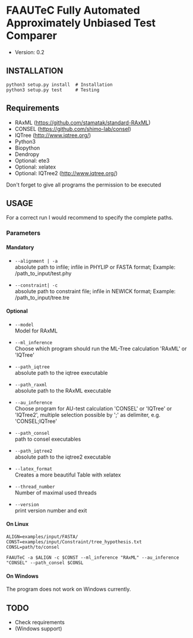 # FAAUTeC Fully Automated Approximately Unbiased Test Comparer
* Version: 0.2

## INSTALLATION
```
python3 setup.py install  # Installation
python3 setup.py test     # Testing
```

## Requirements
* RAxML (https://github.com/stamatak/standard-RAxML)
* CONSEL (https://github.com/shimo-lab/consel)
* IQTree (http://www.iqtree.org/)
* Python3
* Biopython
* Dendropy
* Optional: ete3
* Optional: xelatex
* Optional: IQTree2 (http://www.iqtree.org/)

Don't forget to give all programs the permission to be executed

## USAGE
For a correct run I would recommend to specify the complete paths.

### Parameters
#### Mandatory
- `--alignment | -a`  
 absolute path to infile; infile in PHYLIP or FASTA format; Example: /path_to_input/test.phy

- `--constraint| -c`  
 absolute path to constraint file; infile in NEWICK format; Example: /path_to_input/tree.tre

#### Optional
- `--model`  
  Model for RAxML

- `--ml_inference`  
  Choose which program should run the ML-Tree calculation 'RAxML' or 'IQTree'

- `--path_iqtree`  
  absolute path to the iqtree executable

- `--path_raxml`  
  absolute path to the RAxML executable

- `--au_inference`  
  Choose program for AU-test calculation 'CONSEL' or 'IQTree' or 'IQTree2', multiple selection possible by ';' as delimiter, e.g. 'CONSEL;IQTree'

- `--path_consel`  
  path to consel executables

- `--path_iqtree2`  
  absolute path to the iqtree2 executable

- `--latex_format`  
  Creates a more beautiful Table with xelatex

- `--thread_number`  
  Number of maximal used threads

- `--version`  
  print version number and exit

#### On Linux
```
ALIGN=examples/input/FASTA/
CONST=examples/input/Constraint/tree_hypothesis.txt
CONSL=path/to/consel

FAAUTeC -a $ALIGN -c $CONST --ml_inference "RAxML" --au_inference "CONSEL" --path_consel $CONSL
```

#### On Windows
The program does not work on Windows currently.

## TODO
* Check requirements
* (Windows support)
